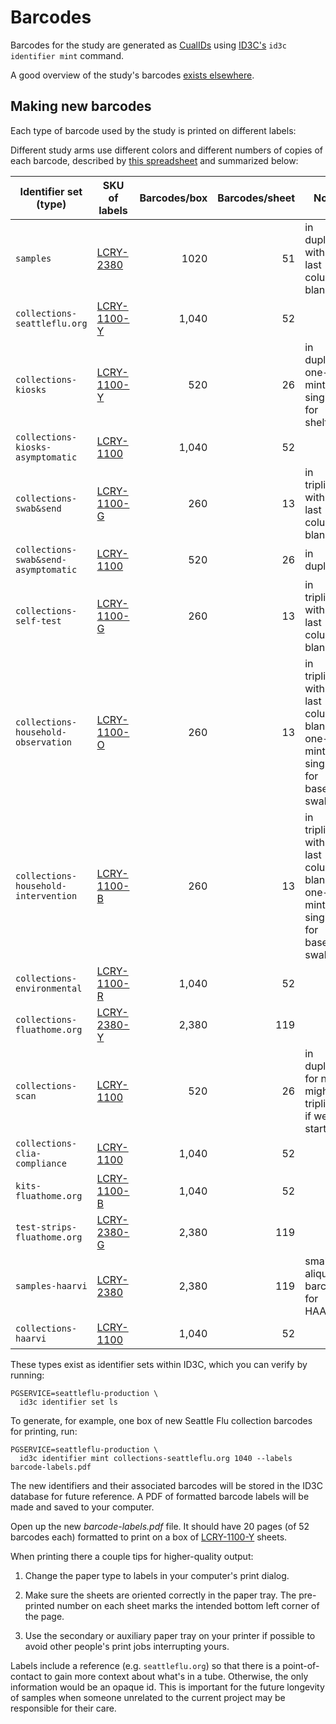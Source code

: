 # Barcodes

Barcodes for the study are generated as
[CualIDs](https://www.ncbi.nlm.nih.gov/pmc/articles/PMC5069752/) using
[ID3C's](https://github.com/seattleflu/id3c) `id3c identifier mint` command.

A good overview of the study's barcodes [exists
elsewhere](https://docs.google.com/document/d/1exaj_aGB8rqjMAwEznRYIR84J8486DyB3dNSAGnyHmM/edit).


## Making new barcodes

Each type of barcode used by the study is printed on different labels:

Different study arms use different colors and different numbers of copies of
each barcode, described by [this spreadsheet](https://docs.google.com/spreadsheets/d/1_UBOZ3pFq_oT-OIaFZfyvu9Qj9CpoZsRq4UjWkk37rE/edit#gid=0)
and summarized below:

Identifier set (type)               | SKU of labels     | Barcodes/box | Barcodes/sheet | Notes
----------------------------------- | ----------------- | -----------: | -------------: | -----
`samples`                           | [LCRY-2380][]     |         1020 |             51 | in duplicate, with the last column blank
`collections-seattleflu.org`        | [LCRY-1100-Y][]   |        1,040 |             52 |
`collections-kiosks`                | [LCRY-1100-Y][]   |          520 |             26 | in duplicate, one-off mint of singlets for shelters
`collections-kiosks-asymptomatic`   | [LCRY-1100][]     |        1,040 |             52 |
`collections-swab&send`             | [LCRY-1100-G][]   |          260 |             13 | in triplicate, with the last column blank
`collections-swab&send-asymptomatic`| [LCRY-1100][]     |          520 |             26 | in duplicate
`collections-self-test`             | [LCRY-1100-G][]   |          260 |             13 | in triplicate, with the last column blank
`collections-household-observation` | [LCRY-1100-O][]   |          260 |             13 | in triplicate, with the last column blank, one-off mint of singlets for baseline swabs
`collections-household-intervention`| [LCRY-1100-B][]   |          260 |             13 | in triplicate, with the last column blank, one-off mint of singlets for baseline swabs
`collections-environmental`         | [LCRY-1100-R][]   |        1,040 |             52 |
`collections-fluathome.org`         | [LCRY-2380-Y][]   |        2,380 |            119 |
`collections-scan`                  | [LCRY-1100][]     |          520 |             26 | in duplicate for now, might be triplicate if we start ROR
`collections-clia-compliance`       | [LCRY-1100][]     |        1,040 |             52 |
`kits-fluathome.org`                | [LCRY-1100-B][]   |        1,040 |             52 |
`test-strips-fluathome.org`         | [LCRY-2380-G][]   |        2,380 |            119 |
`samples-haarvi`                    | [LCRY-2380][]     |        2,380 |            119 | small aliquoting barcodes for HAARVI
`collections-haarvi`                | [LCRY-1100][]     |        1,040 |             52 |

[LCRY-2380]: https://www.divbio.com/product/lcry-2380
[LCRY-1100]: https://www.divbio.com/product/lcry-1100
[LCRY-1100-Y]: https://www.divbio.com/product/lcry-1100-y
[LCRY-1100-G]: https://www.divbio.com/product/lcry-1100-g
[LCRY-1100-R]: https://www.divbio.com/product/lcry-1100-r
[LCRY-2380-Y]: https://www.divbio.com/product/lcry-2380-y
[LCRY-1100-B]: https://www.divbio.com/product/lcry-1100-b
[LCRY-1100-O]: https://www.divbio.com/product/lcry-1100-o
[LCRY-2380-G]: https://www.divbio.com/product/lcry-2380-g

These types exist as identifier sets within ID3C, which you can verify by
running:

    PGSERVICE=seattleflu-production \
      id3c identifier set ls

To generate, for example, one box of new Seattle Flu collection barcodes for
printing, run:

    PGSERVICE=seattleflu-production \
      id3c identifier mint collections-seattleflu.org 1040 --labels barcode-labels.pdf

The new identifiers and their associated barcodes will be stored in the ID3C
database for future reference.  A PDF of formatted barcode labels will be made
and saved to your computer.

Open up the new _barcode-labels.pdf_ file.  It should have 20 pages (of 52
barcodes each) formatted to print on a box of [LCRY-1100-Y][] sheets.

When printing there a couple tips for higher-quality output:

1. Change the paper type to labels in your computer's print dialog.

2. Make sure the sheets are oriented correctly in the paper tray.  The
   pre-printed number on each sheet marks the intended bottom left corner of
   the page.

3. Use the secondary or auxiliary paper tray on your printer if possible to
   avoid other people's print jobs interrupting yours.

Labels include a reference (e.g. `seattleflu.org`) so that there is a
point-of-contact to gain more context about what's in a tube.  Otherwise, the
only information would be an opaque id.  This is important for the future
longevity of samples when someone unrelated to the current project may be
responsible for their care.
